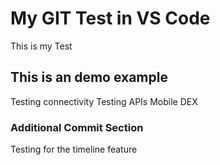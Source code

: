 # My GIT Test in VS Code
This is my Test

## This is an demo example
Testing connectivity
Testing APIs
Mobile DEX

### Additional Commit Section
Testing for the timeline feature